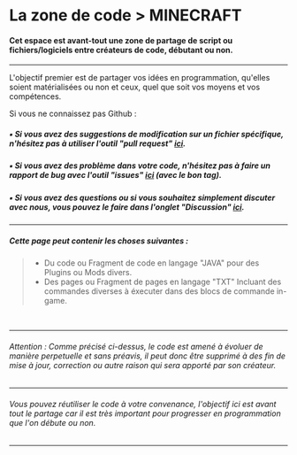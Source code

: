 # La zone de code > MINECRAFT

#### Cet espace est avant-tout une zone de partage de script ou fichiers/logiciels entre créateurs de code, débutant ou non.

<hr/>

L'objectif premier est de partager vos idées en programmation, qu'elles soient matérialisées ou non et ceux, quel que soit vos moyens et vos compétences.

Si vous ne connaissez pas Github :
##### ▪ Si vous avez des suggestions de modification sur un fichier spécifique, n'hésitez pas à utiliser l'outil "pull request" [ici](https://github.com/h0ldhaven/Zone-De-Code/pulls).
##### ▪ Si vous avez des problème dans votre code, n'hésitez pas à faire un rapport de bug avec l'outil "issues" [ici](https://github.com/h0ldhaven/Zone-De-Code/issues) (avec le bon tag).
##### ▪ Si vous avez des questions ou si vous souhaitez simplement discuter avec nous, vous pouvez le faire dans l'onglet "Discussion" [ici](https://github.com/h0ldhaven/Zone-De-Code/discussions).

<hr/>

##### Cette page peut contenir les choses suivantes :

> - Du code ou Fragment de code en langage "JAVA" pour des Plugins ou Mods divers.
> - Des pages ou Fragment de pages en langage "TXT" Incluant des commandes diverses à éxecuter dans des blocs de commande in-game.

<br/>
<hr/>

###### Attention : Comme précisé ci-dessus, le code est amené à évoluer de manière perpetuelle et sans préavis, il peut donc être supprimé à des fin de mise à jour, correction ou autre raison qui sera apporté par son créateur.

<hr/>

###### Vous pouvez réutiliser le code à votre convenance, l'objectif ici est avant tout le partage car il est très important pour progresser en programmation que l'on débute ou non.

<hr/>
